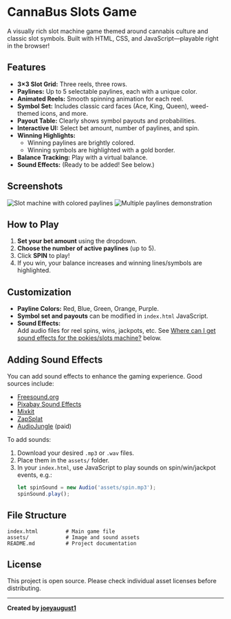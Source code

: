 # CannaBus Slots Game

A visually rich slot machine game themed around cannabis culture and classic slot symbols. Built with HTML, CSS, and JavaScript—playable right in the browser!

## Features

- **3×3 Slot Grid:** Three reels, three rows.
- **Paylines:** Up to 5 selectable paylines, each with a unique color.
- **Animated Reels:** Smooth spinning animation for each reel.
- **Symbol Set:** Includes classic card faces (Ace, King, Queen), weed-themed icons, and more.
- **Payout Table:** Clearly shows symbol payouts and probabilities.
- **Interactive UI:** Select bet amount, number of paylines, and spin.
- **Winning Highlights:** 
  - Winning paylines are brightly colored.
  - Winning symbols are highlighted with a gold border.
- **Balance Tracking:** Play with a virtual balance.
- **Sound Effects:** (Ready to be added! See below.)

## Screenshots

![Slot machine with colored paylines](image1)
![Multiple paylines demonstration](image2)

## How to Play

1. **Set your bet amount** using the dropdown.
2. **Choose the number of active paylines** (up to 5).
3. Click **SPIN** to play!
4. If you win, your balance increases and winning lines/symbols are highlighted.

## Customization

- **Payline Colors:** Red, Blue, Green, Orange, Purple.
- **Symbol set and payouts** can be modified in `index.html` JavaScript.
- **Sound Effects:**  
  Add audio files for reel spins, wins, jackpots, etc. See [Where can I get sound effects for the pokies/slots machine?](#sound-effects) below.

## Adding Sound Effects

You can add sound effects to enhance the gaming experience. Good sources include:
- [Freesound.org](https://freesound.org/)
- [Pixabay Sound Effects](https://pixabay.com/sound-effects/)
- [Mixkit](https://mixkit.co/free-sound-effects/)
- [ZapSplat](https://www.zapsplat.com/)
- [AudioJungle](https://audiojungle.net/) (paid)

To add sounds:
1. Download your desired `.mp3` or `.wav` files.
2. Place them in the `assets/` folder.
3. In your `index.html`, use JavaScript to play sounds on spin/win/jackpot events, e.g.:
   ```javascript
   let spinSound = new Audio('assets/spin.mp3');
   spinSound.play();
   ```

## File Structure

```
index.html         # Main game file
assets/            # Image and sound assets
README.md          # Project documentation
```

## License

This project is open source. Please check individual asset licenses before distributing.

---

**Created by [joeyaugust1](https://github.com/joeyaugust1)**

